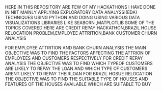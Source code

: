 HERE IN THIS REPOSITORY ARE FEW OF MY HACKATHONS I HAVE DONE IN NIIT MAINLY APPLYING EXPLORATORY DATA ANALYSSI(EDA) TECHNIQUES USING PYTHON AND DOING USING VARIOUS DATA VISUALIZATIONS LIBRARIES LIKE SEABORN ,MATPLOTLIB
SOME OF THE TOPICS COVERED HERE ARE CREDIT REPAY HACKATHON,BRAZIL HOUSE RELOCATION PROBLEM,EMPLOYEE ATTRITION,BANK CUSTOMER CHURN ANALYSIS

FOR EMPLOYEE ATTRITION AND BANK CHURN ANALYSIS THE MAIN OBJECTIVE WAS TO FIND THE FACTORS AFFECTING THE ATTRION OF EMPLOYEES AND CUSTOMERS RESPECTIVELY
FOR CREDIT REPAY ANALYSIS THE OBJECTIVE WAS TO FIND WHICH TYPEOF CUSTOMERS ARE LIKELY TO REPAY THE LOAN AND WHICH TYPE OF CUSTOMERS ARENT LIKELY TO REPAY THEIRLOAN
FOR BRAZIL HOSUE RELOCATION THE OBJECTIVE WAS TO FIND THE SUITABLE TYPE OF HOUSES AND FEATURES OF THE HOUSES AVAILABLE WHICH ARE SUITABLE TO BUY
